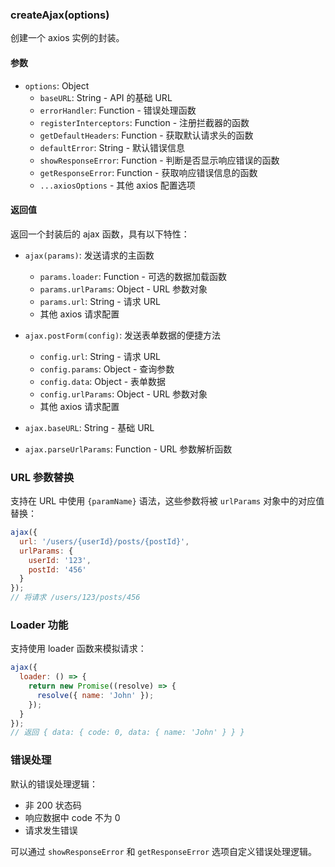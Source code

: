 ### createAjax(options)

创建一个 axios 实例的封装。

#### 参数

- `options`: Object
  - `baseURL`: String - API 的基础 URL
  - `errorHandler`: Function - 错误处理函数
  - `registerInterceptors`: Function - 注册拦截器的函数
  - `getDefaultHeaders`: Function - 获取默认请求头的函数
  - `defaultError`: String - 默认错误信息
  - `showResponseError`: Function - 判断是否显示响应错误的函数
  - `getResponseError`: Function - 获取响应错误信息的函数
  - `...axiosOptions` - 其他 axios 配置选项

#### 返回值

返回一个封装后的 ajax 函数，具有以下特性：

- `ajax(params)`: 发送请求的主函数
  - `params.loader`: Function - 可选的数据加载函数
  - `params.urlParams`: Object - URL 参数对象
  - `params.url`: String - 请求 URL
  - 其他 axios 请求配置

- `ajax.postForm(config)`: 发送表单数据的便捷方法
  - `config.url`: String - 请求 URL
  - `config.params`: Object - 查询参数
  - `config.data`: Object - 表单数据
  - `config.urlParams`: Object - URL 参数对象
  - 其他 axios 请求配置

- `ajax.baseURL`: String - 基础 URL
- `ajax.parseUrlParams`: Function - URL 参数解析函数

### URL 参数替换

支持在 URL 中使用 `{paramName}` 语法，这些参数将被 `urlParams` 对象中的对应值替换：

```javascript
ajax({
  url: '/users/{userId}/posts/{postId}',
  urlParams: {
    userId: '123',
    postId: '456'
  }
});
// 将请求 /users/123/posts/456
```

### Loader 功能

支持使用 loader 函数来模拟请求：

```javascript
ajax({
  loader: () => {
    return new Promise((resolve) => {
      resolve({ name: 'John' });
    });
  }
});
// 返回 { data: { code: 0, data: { name: 'John' } } }
```

### 错误处理

默认的错误处理逻辑：
- 非 200 状态码
- 响应数据中 code 不为 0
- 请求发生错误

可以通过 `showResponseError` 和 `getResponseError` 选项自定义错误处理逻辑。
